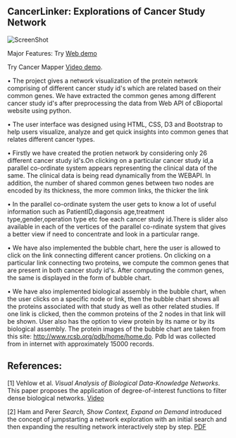 ## CancerLinker: Explorations of Cancer Study Network

![ScreenShot](https://github.com/iDataVisualizationLab/CancerNetwork/blob/master/images/TeaserImage.png)

Major Features:
Try  [Web demo](https://mykabir.github.io/CancerLinker/)

Try Cancer Mapper [Video demo](https://www.youtube.com/).

• The project gives a network visualization of the protein network comprising of different cancer study id's which are related based on their common genes. We have extracted the common genes among different cancer study id's after preprocessing the data from Web API of cBioportal website using python.

• The user interface was designed using HTML, CSS, D3 and Bootstrap to help users visualize, analyze and get quick insights into common genes that relates different cancer types.

• Firstly we have created the protien network by considering only 26 different cancer study id's.On clicking on a particular cancer study id,a parallel co-ordinate system appears representing the clinical data of the same. The clinical data is being read dynamically from the WEBAPI. In addition, the number of shared common genes between two nodes are encoded by its thickness, the more common links, the thicker the link

• In the parallel co-ordinate system the user gets to know a lot of useful information such as PatientID,diagonsis age,treatment type,gender,operation type etc foe each cancer study id.There is slider also available in each of the vertices of the parallel co-rdinate system that gives a better view if need to concentrate and look in a particular range.

• We have also implemented the bubble chart, here the user is allowed to click on the link connecting different cancer protiens. On clicking on a particular link connecting two proteins, we compute the common genes that are present in both cancer study id's. After computing the common genes, the same is displayed in the form of bubble chart.

• We have also implemented biological assembly in the bubble chart, when the user clicks on a specific node or link, then the bubble chart shows all the proteins associated with that study as well as other related studies. If one link is clicked, then the common proteins of the 2 nodes in that link will be shown. User also has the option to view protein by its name or by its biological assembly. The protein images of the bubble chart are taken from this site: http://www.rcsb.org/pdb/home/home.do. Pdb Id was collected from in internet with approximately 15000 records. 

## References: 
[1] Vehlow et al. *Visual Analysis of Biological Data-Knowledge Networks*. This paper proposes the application of degree-of-interest functions to filter dense biological networks. 
[Video](https://www.youtube.com/watch?v=yeJaSYkA0-Q)

[2] Ham and Perer *Search, Show Context, Expand on Demand* introduced the concept of jumpstarting a network exploration with an initial search and then expanding the resulting network interactively step by step.
[PDF](http://perer.org/papers/adamPerer-DOIGraphs-InfoVis2009.pdf)
